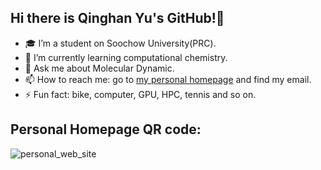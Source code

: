 ## Hi there is Qinghan Yu's GitHub!👋
- 🎓 I’m a student on Soochow University(PRC).
- 🌱 I’m currently learning computational chemistry.
- 💬 Ask me about Molecular Dynamic.
- 📫 How to reach me: go to [my personal homepage](https://ternity.github.io/) and find my email.
- ⚡ Fun fact: bike, computer, GPU, HPC, tennis and so on.


## Personal Homepage QR code:
![personal_web_site](https://github.com/user-attachments/assets/1fa1174b-0bc1-4122-8b46-c4597b59ea85)

<!--
**Ternity/Ternity** is a ✨ _special_ ✨ repository because its `README.md` (this file) appears on your GitHub profile.

Here are some ideas to get you started:

- 🔭 I’m currently working on ...
- 🌱 I’m currently learning ...
- 👯 I’m looking to collaborate on ...
- 🤔 I’m looking for help with ...
- 💬 Ask me about ...
- 📫 How to reach me: ...
- 😄 Pronouns: ...
- ⚡ Fun fact: ...
-->
